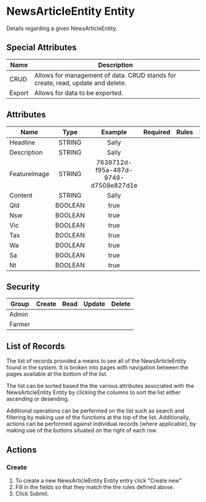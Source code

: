 <!--
@bot-written

WARNING AND NOTICE
Any access, download, storage, and/or use of this source code is subject to the terms and conditions of the
Full Software Licence as accepted by you before being granted access to this source code and other materials,
the terms of which can be accessed on the Codebots website at https://codebots.com/full-software-licence. Any
commercial use in contravention of the terms of the Full Software Licence may be pursued by Codebots through
licence termination and further legal action, and be required to indemnify Codebots for any loss or damage,
including interest and costs. You are deemed to have accepted the terms of the Full Software Licence on any
access, download, storage, and/or use of this source code.

BOT WARNING
This file is bot-written.
Any changes out side of "protected regions" will be lost next time the bot makes any changes.
-->

# NewsArticleEntity Entity

Details regarding a given NewsArticleEntity.


## Special Attributes
| Name | Description |
| ---- | ---- |
| CRUD | Allows for management of data. CRUD stands for create, read, update and delete. |
| Export | Allows for data to be exported. |

## Attributes
| Name | Type | Example | Required | Rules | Description |
| ---- | :----: | :--------: | :-----: | ----- | ----- |
| Headline | STRING | Sally | <i class="fa fa-times"> | <ul></ul> |  | 
| Description | STRING | Sally | <i class="fa fa-times"> | <ul></ul> |  | 
| FeatureImage | STRING | 7639712d-f95a-487d-9749-d7508e827d1e | <i class="fa fa-times"> | <ul></ul> |  | 
| Content | STRING | Sally | <i class="fa fa-times"> | <ul></ul> |  | 
| Qld | BOOLEAN | true | <i class="fa fa-times"> | <ul></ul> |  | 
| Nsw | BOOLEAN | true | <i class="fa fa-times"> | <ul></ul> |  | 
| Vic | BOOLEAN | true | <i class="fa fa-times"> | <ul></ul> |  | 
| Tas | BOOLEAN | true | <i class="fa fa-times"> | <ul></ul> |  | 
| Wa | BOOLEAN | true | <i class="fa fa-times"> | <ul></ul> |  | 
| Sa | BOOLEAN | true | <i class="fa fa-times"> | <ul></ul> |  | 
| Nt | BOOLEAN | true | <i class="fa fa-times"> | <ul></ul> |  | 


## Security
| Group  | Create | Read | Update | Delete |
| ---- | :----: | :----:  | :----:  | :----:  |
| Admin | <i class="fa fa-check"> | <i class="fa fa-check"> | <i class="fa fa-check"> | <i class="fa fa-check"> |
| Farmer | <i class="fa fa-times"> | <i class="fa fa-check"> | <i class="fa fa-times"> | <i class="fa fa-times"> |

## List of Records

The list of records provided a means to see all of the NewsArticleEntity found in the system. It is broken into pages with navigation between the pages available at the bottom of the list.

The list can be sorted based the the various attributes associated with the NewsArticleEntity Entity by clicking the columns to sort the list either ascending or desending.

Additional operations can be performed on the list such as search and filtering by making use of the functions at the top of the list. Additionally, actions can be performed against individual records (where applicable),
by making use of the buttons situated on the right of each row.

## Actions
### Create

1. To create a new NewsArticleEntity Entity entry click "Create new"
2. Fill in the fields so that they match the the rules defined above.
3. Click Submit.